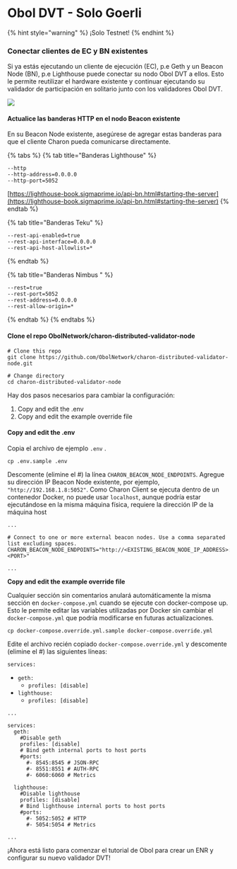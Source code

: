 # Obol DVT - Solo Goerli

{% hint style="warning" %}
¡Solo Testnet!
{% endhint %}

### Conectar clientes de EC y BN existentes <a href="#connect-existing-ec-and-bn-clients" id="connect-existing-ec-and-bn-clients"></a>

Si ya estás ejecutando un cliente de ejecución (EC), p.e Geth y un Beacon Node (BN), p.e Lighthouse puede conectar su nodo Obol DVT a ellos. Esto le permite reutilizar el hardware existente y continuar ejecutando su validador de participación en solitario junto con los validadores Obol DVT.

![](https://2168503826-files.gitbook.io/\~/files/v0/b/gitbook-x-prod.appspot.com/o/spaces%2FKnJhWg57YoZq2MPfatKE%2Fuploads%2FCOFaz8w1x4xZe4qdsoZo%2Fimage.png?alt=media\&token=b649027f-0bfc-4e2b-a5da-1e47824b5268)

#### Actualice las banderas HTTP en el nodo Beacon existente <a href="#update-http-flags-on-existing-beacon-node" id="update-http-flags-on-existing-beacon-node"></a>

En su Beacon Node existente, asegúrese de agregar estas banderas para que el cliente Charon pueda comunicarse directamente.

{% tabs %}
{% tab title="Banderas Lighthouse" %}
```
--http
--http-address=0.0.0.0
--http-port=5052
```

[https://lighthouse-book.sigmaprime.io/api-bn.html#starting-the-server](https://lighthouse-book.sigmaprime.io/api-bn.html#starting-the-server)
{% endtab %}

{% tab title="Banderas Teku" %}
```
--rest-api-enabled=true
--rest-api-interface=0.0.0.0
--rest-api-host-allowlist=*
```
{% endtab %}

{% tab title="Banderas Nimbus " %}
```
--rest=true
--rest-port=5052
--rest-address=0.0.0.0
--rest-allow-origin=*
```
{% endtab %}
{% endtabs %}

#### Clone el repo ObolNetwork/charon-distributed-validator-node <a href="#clone-the-obolnetwork-charon-distributed-validator-node-repo" id="clone-the-obolnetwork-charon-distributed-validator-node-repo"></a>

```
# Clone this repo
git clone https://github.com/ObolNetwork/charon-distributed-validator-node.git

# Change directory
cd charon-distributed-validator-node
```

Hay dos pasos necesarios para cambiar la configuración:

1. Copy and edit the .env
2. Copy and edit the example override file

#### Copy and edit the .env

Copia el archivo de ejemplo `.env` .

```
cp .env.sample .env
```

Descomente (elimine el #) la línea `CHARON_BEACON_NODE_ENDPOINTS`. Agregue su dirección IP Beacon Node existente, por ejemplo, `"http://192.168.1.8:5052"`. Como Charon Client se ejecuta dentro de un contenedor Docker, no puede usar `localhost`, aunque podría estar ejecutándose en la misma máquina física, requiere la dirección IP de la máquina host

```
...

# Connect to one or more external beacon nodes. Use a comma separated list excluding spaces.
CHARON_BEACON_NODE_ENDPOINTS="http://<EXISTING_BEACON_NODE_IP_ADDRESS>:<PORT>"

...
```

**Copy and edit the example override file**

Cualquier sección sin comentarios anulará automáticamente la misma sección en `docker-compose.yml` cuando se ejecute con docker-compose up. Esto le permite editar las variables utilizadas por Docker sin cambiar el `docker-compose.yml` que podría modificarse en futuras actualizaciones.

```
cp docker-compose.override.yml.sample docker-compose.override.yml
```

Edite el archivo recién copiado `docker-compose.override.yml` y descomente (elimine el #) las siguientes líneas:

`services:`

* `geth:`
  * `profiles: [disable]`
* `lighthouse:`
  * `profiles: [disable]`

```
...

services:
  geth:
    #Disable geth
    profiles: [disable]
    # Bind geth internal ports to host ports
    #ports:
      #- 8545:8545 # JSON-RPC
      #- 8551:8551 # AUTH-RPC
      #- 6060:6060 # Metrics
      
  lighthouse:
    #Disable lighthouse
    profiles: [disable]
    # Bind lighthouse internal ports to host ports
    #ports:
      #- 5052:5052 # HTTP
      #- 5054:5054 # Metrics
      
...
```

¡Ahora está listo para comenzar el tutorial de Obol para crear un ENR y configurar su nuevo validador DVT!
